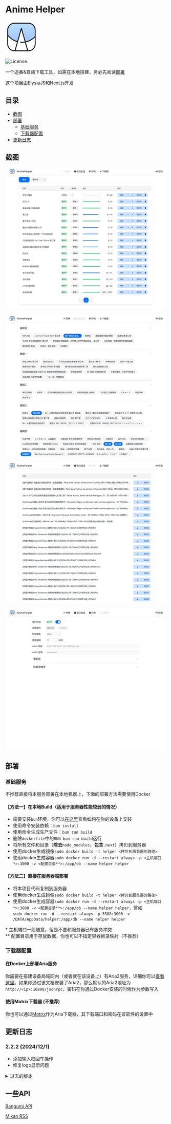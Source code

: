 # Anime Helper

<img src="assets/icon.svg" width=100></img>

![License](https://img.shields.io/badge/License-MIT-dark_green)

一个追番&自动下载工具，如需在本地搭建，务必先阅读[部署](#部署)

这个项目由ElysiaJS和Next.js开发

## 目录
- [截图](#截图)
- [部署](#部署)
  - [基础服务](#基础服务)
  - [下载器配置](#下载器配置)
- [更新日志](#更新日志)

## 截图

![截图1](screenshot/截图1.png)

![截图2](screenshot/截图2.png)

![截图3](screenshot/截图3.png)

![截图4](screenshot/截图4.png)

## 部署

### 基础服务

不推荐直接将本服务部署在本地机器上，下面的部署方法需要使用Docker

#### 【方法一】在本地Build（适用于服务器性能较弱的情况）
- 需要安装`bun`环境，你可以[在这里](https://bun.sh/)查看如何在你的设备上安装
- 使用命令安装依赖：`bun install`
- 使用命令生成生产文件：`bun run build`
- 删除`dockerfile`中的`RUN bun run build`这行
- 将所有文件和目录（**除去**`node_modules`，**包含**`.next`）拷贝到服务器
- 使用docker生成镜像`sudo docker build -t helper <拷贝到服务器的路径>`
- 使用docker生成容器`sudo docker run -d --restart always -p <主机端口*>:3000 -v <配置目录**>:/app/db --name helper helper`

#### 【方法二】直接在服务器端部署
- 将本项目代码复制到服务器
- 使用docker生成镜像`sudo docker build -t helper <拷贝到服务器的路径>`
- 使用docker生成容器`sudo docker run -d --restart always -p <主机端口*>:3000 -v <配置目录**>:/app/db --name helper helper`，譬如  
`sudo docker run -d --restart always -p 5588:3000 -v /DATA/AppData/helper:/app/db --name helper helper`

\* 主机端口一般随意，但是不要和服务器已有服务冲突  
\*\* 配置目录用于存放数据，你也可以不指定容器目录映射（不推荐）

### 下载器配置

#### 在Docker上部署Aria服务

你需要在搭建设备局域网内（或者就在该设备上）有Aria2服务，详细你可以[查看这里](https://github.com/P3TERX/Aria2-Pro-Docker)。如果你通过该文档安装了Aria2，那么默认的Aria2地址为`http://<ip>:16800/jsonrpc`，密码在你通过Docker安装的时候作为参数写入

#### 使用Motrix下载器 (不推荐)
你也可以通过[Motrix](https://motrix.app/zh-CN)作为Aria下载器，其下载端口和密码在该软件的设置中

## 更新日志

### 2.2.2 (2024/12/1)
- 添加输入框回车操作
- 修复logo显示问题

<details>
<summary>过去的版本</summary>

### 2.2.1 (2024/11/29)
- 修复一个字体问题

### 2.2.0 (2024/11/29)
- 添加列表页的分页器
- 添加查看最新的番剧
- 添加从所有页添加到下载器


### 2.1.0 (2024/11/22)
- 添加从更新周筛选列表

### 2.0.2 (2024/11/8)
- 修复一个添加/编辑的问题

### 2.0.1 (2024/10/30)
- 修复请求每日放送项参数错误的问题
- 修复列表项集数范围问题
- 增强安全性

### 2.0.0 (2024/10/30)
- 使用Nextjs重构

### 1.1.0 (2024/10/7)
- 页面使用Nuxt重构
- 添加更多筛选列表的方式
- 添加从每日更新中自动填充总集数和更新集数

### 1.0.3 (2024/9/18)
- 添加每日放送中已存在的提示
- 添加每日放送中显示列表中的项

### 1.0.2 (2024/9/14)
- 修复日志长度无限制的问题

### 1.0.1 (2024/9/12)
- 切换到bgm官方api
- 精简了一些代码


### 1.0.0 (2024/9/11)
- 第一个版本

</details>

## 一些API

[Bangumi API](https://bangumi.github.io/api/)

[Mikan RSS](https://mikanime.tv/RSS/Classic)